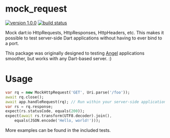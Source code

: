 # mock_request

[![version 1.0.0](https://img.shields.io/badge/pub-1.0.0-brightgreen.svg)](https://pub.dartlang.org/packages/mock_request)
[![build status](https://travis-ci.org/thosakwe/mock_request.svg)](https://travis-ci.org/thosakwe/mock_request)

Mock dart:io HttpRequests, HttpResponses, HttpHeaders, etc.
This makes it possible to test server-side Dart applications without
having to ever bind to a port.

This package was originally designed to testing
[Angel](https://github.com/angel-dart/angel/wiki)
applications smoother, but works with any Dart-based server. :)

# Usage
```dart
var rq = new MockHttpRequest('GET', Uri.parse('/foo'));
await rq.close();
await app.handleRequest(rq); // Run within your server-side application
var rs = rq.response;
expect(rs.statusCode, equals(200));
expect(await rs.transform(UTF8.decoder).join(),
    equals(JSON.encode('Hello, world!')));
```

More examples can be found in the included tests.